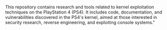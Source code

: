 This repository contains research and tools related to kernel exploitation techniques on the PlayStation 4 (PS4). It includes code, documentation, and vulnerabilities discovered in the PS4's kernel, aimed at those interested in security research, reverse engineering, and exploiting console systems."
